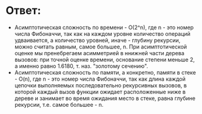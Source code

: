 # Ответ:

* Асимптотическая сложность по времени - O(2^n), где n - это номер числа Фибоначчи, так как на каждом уровне количество операций удваивается, а количество уровней, иначе - глубину рекурсии, можно считать равным, самое большее, n. При асимптотической оценке мы пренебрегаем асимметрией в ннижней части дерева вызовов: при точной оценке времени, основание степени меньше 2, а именно равно 1.6180, т. наз. "золотому сечению".
* Асимптотическая сложность по памяти, а конкретно, памяти в стеке - O(n), где n - это номер числа Фибоначчи, так как длина каждой цепочки выполняемых последовательно рекурсивных вызовов, в которой каждый вызов функции ожидает расположенные ниже в дереве и занимает во время ожидания место в стеке, равна глубине рекурсии, т.е. самое большее - n.